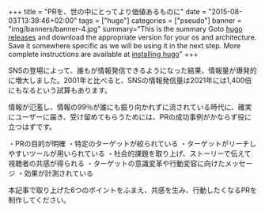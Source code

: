+++
title = "PRを、世の中にとってより価値あるものに"
date = "2015-08-03T13:39:46+02:00"
tags = ["hugo"]
categories = ["pseudo"]
banner = "img/banners/banner-4.jpg"
summary="This is the summary Goto [hugo releases](https://github.com/spf13/hugo/releases) and download the appropriate version for your os and architecture. Save it somewhere specific as we will be using it in the next step. More complete instructions are available at [installing hugo](/overview/installing/)"
+++

SNSの登場によって、誰もが情報発信できるようになった結果、情報量が爆発的に増大しました。2001年と比べると、SNSの情報発信量は2021年には1,400倍にもなるという試算もあります。

情報が氾濫し、情報の99％が誰にも振り向かれずに流されている時代に、確実にユーザーに届き、受け留めてもらうためには、PRの成功事例がかならず役に立つはずです。

・PRの目的が明確
・特定のターゲットが絞られている
・ターゲットがリーチしやすいツールが用いられている
・社会的課題を取り上げ、ストーリーで伝えて視聴者の共感が得られる
・ターゲットの意識変革や行動変容に向けたメッセージ
・効果が計測されている

本記事で取り上げた6つのポイントをふまえ、共感を生み、行動したくなるPRを制作してください。
